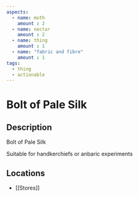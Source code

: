 ```yaml
---
aspects: 
  - name: moth
    amount : 2
  - name: nectar
    amount : 2
  - name: thing
    amount : 1
  - name: "fabric and fibre"
    amount : 1
tags:
  - thing
  - actionable
---
```


# Bolt of Pale Silk

## Description
Bolt of Pale Silk

Suitable for handkerchiefs or anbaric experiments
## Locations
- [[Stores]]